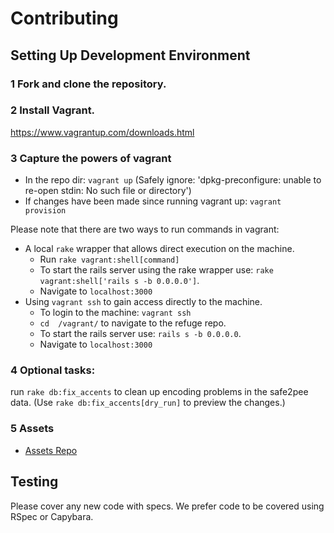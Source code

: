 # Contributing

## Setting Up Development Environment

### 1 Fork and clone the repository.

### 2 Install Vagrant.
https://www.vagrantup.com/downloads.html

### 3 Capture the powers of vagrant
  * In the repo dir: <code>vagrant up</code> (Safely ignore: 'dpkg-preconfigure: unable to re-open stdin: No such file or directory')
  * If changes have been made since running vagrant up: <code>vagrant provision</code>

  Please note that there are two ways to run commands in vagrant:
  * A local `rake` wrapper that allows direct execution on the machine.
      * Run `rake vagrant:shell[command]`
      * To start the rails server using the rake wrapper use: `rake vagrant:shell['rails s -b 0.0.0.0']`.         
      * Navigate to `localhost:3000`
  * Using `vagrant ssh` to gain access directly to the machine.
      * To login to the machine: <code>vagrant ssh</code>
      * `cd  /vagrant/` to navigate to the refuge repo.
      * To start the rails server use: `rails s -b 0.0.0.0`.
      * Navigate to `localhost:3000`

### 4 Optional tasks:
run <code>rake db:fix_accents</code> to clean up encoding problems in the safe2pee data. (Use <code>rake db:fix_accents[dry_run]</code> to preview the changes.)

### 5 Assets
* [Assets Repo](https://github.com/RefugeRestrooms/refuge_assets)

## Testing

Please cover any new code with specs. We prefer code to be covered using RSpec or Capybara.
